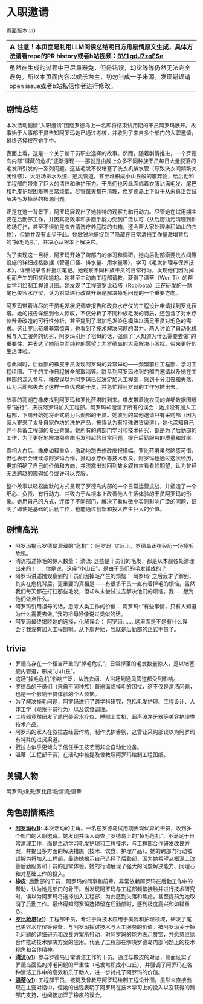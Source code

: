 # 入职邀请
页面版本:v0
 

| :warning: 注意！本页面是利用LLM阅读总结明日方舟剧情原文生成，具体方法请看repo的PR history或者b站视频：[BV1gdJ7zqESe](https://www.bilibili.com/video/BV1gdJ7zqESe/)         |
|:----------------------------|
| 虽然在生成的过程中已尽量避免，但是错误，幻觉等等仍然无法完全避免。所以本页面内容以娱乐为主，切勿当成一手来源。发现错误请open issue或者b站私信作者进行修改。|



## 剧情总结
本次活动剧情“入职邀请”围绕罗德岛上一名即将结束试用期的干员阿罗玛展开。故事始于人事部干员告知阿罗玛她已通过考核，并收到了来自多个部门的入职邀请，最终选择权在她手中。

表面上看，这是一个关于新干员职业选择的故事。然而，随着剧情推进，一个罗德岛内部“潜藏的危机”逐渐浮现——那就是由舰上众多不同种族干员每日大量脱落的毛发所引发的一系列问题。这些毛发不仅堵塞了洗衣机排水管（导致洗衣间频繁关闭维修）、大浴场排水系统、通风管道，甚至堆积成小山丘般的废弃物，给后勤和工程部门带来了巨大的清扫和维护压力。干员们也因此面临着衣服沾满毛发、尾巴和毛皮护理困难等日常烦恼。尽管每天都在清理，但罗德岛上下似乎从未真正尝试解决毛发掉落的根源问题。

正是在这一背景下，阿罗玛展现出了她独特的观察力和行动力。尽管她在试用期主要在后勤部工作，并因其高效率和多面手能力受到广泛认可（从后厨油污清理到训练场打扫，甚至不惧怕昆虫去清洗疗养庭院的虫箱，还会帮大家处理堆积如山的衣物），但她并没有止步于此。她敏锐地捕捉到了隐藏在日常清扫工作量激增背后的“掉毛危机”，并决心从根本上解决它。

为了实现这一目标，阿罗玛开始了跨部门的学习和调研。她向后勤部索要洗衣间等设施的详细规格数据（管道口径、排水量、用水量等），学习《毛发护理与保养技术》，详细记录各种批注笔记。她观察不同种族干员的日常行为，发现他们因为掉毛而产生的困扰和尴尬。她甚至主动向工程部请教，获得了温蒂（Wen Ti）的帮助学习绘制工程设计图。她发现了工程部罗比菈塔（Robibata）正在研发的一款尾巴美容水疗仪，认为对其进行改良升级是解决掉毛问题的一个重要方向。

阿罗玛带着详尽的干员毛发状况调查报告和改良水疗仪的工程设计申请找到罗比菈塔。她的报告详细到令人惊叹，不仅分析了不同种族毛发的特质，还包含了对水疗仪升级改造的可行性分析，甚至提到了增加毛发染色模块以满足干员对毛色的需求。这让罗比菈塔非常惊喜，也看到了技术解决问题的潜力。两人讨论了自动化机械与人工服务的优劣，阿罗玛引用了祖母的话，强调了“人知道为什么需要去做”的重要性，并表达了她简单而纯粹的愿望：为罗德岛的大家解决小困扰，带来更好的生活体验。

与此同时，后勤部的橡皮干员发现阿罗玛的异常举动——频繁前往工程部、学习工程绘图、下午的工作日程被全部取消等。联系到阿罗玛收到的部门邀请以及她在工程部的深入参与，橡皮误以为阿罗玛已经决定加入工程部，感到十分沮丧和失落，认为后勤部失去了这样一位优秀的干员，并急忙将阿罗玛的工作分摊出去。

故事的高潮在橡皮找到阿罗玛和罗比菈塔时到来。橡皮带着洗衣间的详细数据图纸来“送行”，庆祝阿罗玛加入工程部。阿罗玛却澄清了所有的误会：她并没有加入工程部，下周开始她将正式成为后勤部的干员。她收到的其他邀请只有采购部（因为家人寄来了太多自家作坊的洗护产品，被误认为有特殊进货渠道），她也深知自己并不具备工程部的专业背景。她所有的跨部门学习和技术研究，都是为了后勤部的工作，为了更好地解决那些由毛发引起的日常问题，提升后勤服务的质量和效率。

真相大白后，橡皮如释重负，激动地跑去修改庆祝横幅。罗比菈塔虽然略感可惜，但也表示会继续与阿罗玛合作，推动水疗仪等技术改良。阿罗玛也通过这次经历，更加明确了自己的价值和方向，并流露出对回到故乡叙拉古看看的期望，认为曾经无法跨越的障碍如今或许可以克服。

整个故事以轻松幽默的方式呈现了罗德岛内部的一个日常运营挑战，并塑造了一个细心、负责、有行动力、并致力于从根本上改善他人生活体验的干员阿罗玛的形象。她用自己的方式，连接了不同部门，解决了看似微小实则影响广泛的问题，证明了即使是基础的后勤工作，也能通过创新和投入产生巨大的价值。
## 剧情高光
*   阿罗玛揭示罗德岛潜藏的“危机”：
    阿罗玛: 实际上，罗德岛正在经历一场掉毛危机。
*   清流描述掉毛的惊人数量：
    清流: 这些是干员们的毛发，都是从本舰各处清理出来的！......你是说，这座“小山丘”，是由干员们的毛发组成的？
*   阿罗玛讲述她观察到的干员们因掉毛产生的烦恼：
    阿罗玛: 之后我才了解到，其实在危机背后，更重要的真相是——有很多干员一直有着掉毛的烦恼。虽然我们每天都在打扫那些毛发，但却从未尝试过去解决他们的烦恼。我......想为他们做点什么。
*   阿罗玛引用祖母的话，思考人类工作的价值：
    阿罗玛: “有些事情，只有人知道为什么需要去做。”我的祖母好像说过类似的话。
*   阿罗玛最终揭晓她的选择，化解误会：
    阿罗玛: ......这里面是不是有什么误会？我没有加入工程部啊。从下周开始，我就是后勤部的正式干员了。
## trivia
*   罗德岛存在一个相当严重的“掉毛危机”，日常掉落的毛发数量惊人，足以堵塞舰内管道，形成“小山丘”。
*   这场“掉毛危机”影响广泛，从洗衣间、大浴场到通风管道都受到影响。
*   罗德岛的干员们（来自不同种族）普遍面临掉毛的困扰，这不仅是清洁问题，也是一个影响干员体验的个人烦恼。
*   为了解决掉毛问题，阿罗玛进行了跨学科研究，包括毛发护理、工程设计、人体工学（观察干员行为）以及饮食调理。
*   工程部竟然研发了尾巴美容水疗仪、睡眠上妆机、超声波净牙器等美容护理类技术产品。
*   阿罗玛的家人在叙拉古经营作坊，制作洗护香氛，这曾让采购部误以为阿罗玛有特殊的进货渠道。
*   叙拉古似乎更倾向于信任手工技艺而非全自动化设备。
*   温蒂（工程部干员）在活动中被提及曾教导阿罗玛绘制工程图纸。
## 关键人物
阿罗玛;橡皮;罗比菈塔;清流;温蒂
## 角色剧情概括
-   **[阿罗玛](../char_v3/char_446_aroma.md)([v1](../chars/char_446_aroma.md))**: 本次活动的主角。一名在罗德岛试用期表现优异的干员，收到多个部门的入职邀请。她发现并深入调查了罗德岛上的“掉毛危机”，不满足于日常清理工作，而是主动学习毛发护理和工程技术，与工程部合作研发改良方案，并提出多方面的解决措施（技术、饮食、护理产品）。她的跨部门行动被误解为将加入工程部，最终她揭示自己选择了后勤部，因为她希望从根源上改善后勤服务和干员的日常体验。她的行动展现了强大的问题解决能力、同理心和对基础工作的投入。
-   **橡皮**: 后勤部的干员，阿罗玛的同事和前辈。非常依赖阿罗玛在后勤工作中的帮助，认为她是部门的骨干。当发现阿罗玛与工程部频繁接触并进行技术研究时，误以为阿罗玛将选择加入工程部，为此感到失落和焦虑，甚至提前为她取消了后勤工作。最终得知阿罗玛选择留在后勤部时，感到极度高兴和如释重负。
-   **[罗比菈塔](../char_v3/char_484_robrta.md)([v1](../chars/char_484_robrta.md))**: 工程部干员，专注于将技术应用于美容和护理领域，研发了尾巴美容水疗仪等设备。与阿罗玛探讨技术与人工服务的价值。被阿罗玛关于掉毛问题的详细研究和改良方案所打动，对阿罗玛的能力表示赞赏，并愿意继续合作推动技术解决方案的应用。代表了工程部在解决罗德岛内部问题上的技术视角和合作精神。
-   **[清流](../char_v3/char_385_finlpp.md)([v1](../chars/char_385_finlpp.md))**: 参与罗德岛日常清洁工作的干员。通过与橡皮的对话，侧面证实了罗德岛面临的掉毛问题的严重性（毛发堆积成小山丘），并强调了阿罗玛在各种清洁工作中的高效和乐于助人，进一步衬托了阿罗玛的价值。
-   **[温蒂](../char_v3/char_400_weedy.md)([v1](../chars/char_400_weedy.md))**: 工程部干员，被提及曾教导阿罗玛绘制工程设计图。虽然未直接出现在主要对话中，但她的出现表明了阿罗玛在技术学习上的投入以及获得的跨部门支持，也间接加深了橡皮的误会。